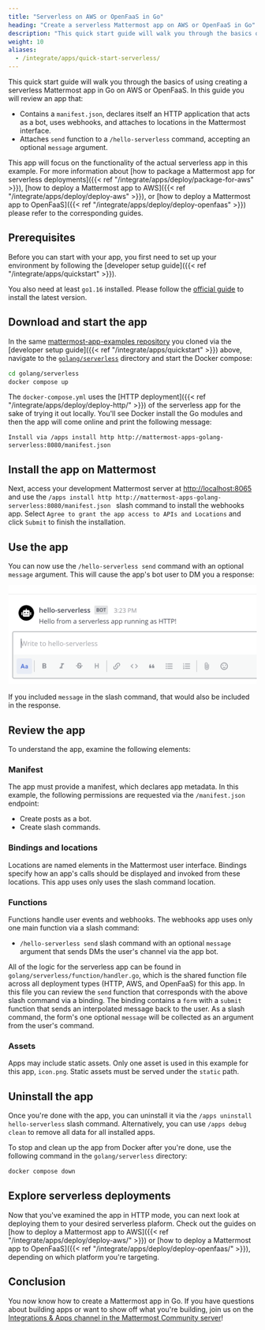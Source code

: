 ```yaml
---
title: "Serverless on AWS or OpenFaaS in Go"
heading: "Create a serverless Mattermost app on AWS or OpenFaaS in Go"
description: "This quick start guide will walk you through the basics of using creating a serverless Mattermost app in Go on AWS or OpenFaaS."
weight: 10
aliases:
  - /integrate/apps/quick-start-serverless/
---
```


This quick start guide will walk you through the basics of using creating a serverless Mattermost app in Go on AWS or OpenFaaS. In this guide you will review an app that:

- Contains a `manifest.json`, declares itself an HTTP application that acts as a bot, uses webhooks, and attaches to locations in the Mattermost interface.
- Attaches `send` function to a `/hello-serverless` command, accepting an optional `message` argument.

This app will focus on the functionality of the actual serverless app in this example. For more information about [how to package a Mattermost app for serverless deployments]({{< ref "/integrate/apps/deploy/package-for-aws" >}}), [how to deploy a Mattermost app to AWS]({{< ref "/integrate/apps/deploy/deploy-aws" >}}), or [how to deploy a Mattermost app to OpenFaaS]({{< ref "/integrate/apps/deploy/deploy-openfaas" >}}) please refer to the corresponding guides.

## Prerequisites

Before you can start with your app, you first need to set up your environment by following the [developer setup guide]({{< ref "/integrate/apps/quickstart" >}}).

You also need at least `go1.16` installed. Please follow the [official guide](https://golang.org/doc/install) to install the latest version.

## Download and start the app

In the same [mattermost-app-examples repository](https://github.com/mattermost/mattermost-app-examples) you cloned via the [developer setup guide]({{< ref "/integrate/apps/quickstart" >}}) above, navigate to the [`golang/serverless`](https://github.com/mattermost/mattermost-app-examples/tree/master/golang/serverless) directory and start the Docker compose:

```sh
cd golang/serverless
docker compose up
```

The `docker-compose.yml` uses the [HTTP deployment]({{< ref "/integrate/apps/deploy/deploy-http/" >}}) of the serverless app for the sake of trying it out locally. You'll see Docker install the Go modules and then the app will come online and print the following message:

```
Install via /apps install http http://mattermost-apps-golang-serverless:8080/manifest.json 
```

## Install the app on Mattermost

Next, access your development Mattermost server at [http://localhost:8065](http://localhost:8065) and use the `/apps install http http://mattermost-apps-golang-serverless:8080/manifest.json ` slash command to install the webhooks app. Select `Agree to grant the app access to APIs and Locations` and click `Submit` to finish the installation.

## Use the app

You can now use the `/hello-serverless send` command with an optional `message` argument. This will cause the app's bot user to DM you a response:

![image](response.png)

If you included `message` in the slash command, that would also be included in the response.

## Review the app

To understand the app, examine the following elements:

### Manifest

The app must provide a manifest, which declares app metadata. In this example, the following permissions are requested via the `/manifest.json` endpoint:

- Create posts as a bot.
- Create slash commands.

### Bindings and locations

Locations are named elements in the Mattermost user interface. Bindings specify how an app's calls should be displayed and invoked from these locations. This app uses only uses the slash command location.

### Functions

Functions handle user events and webhooks. The webhooks app uses only one main function via a slash command:

- `/hello-serverless send` slash command with an optional `message` argument that sends DMs the user's channel via the app bot.

All of the logic for the serverless app can be found in `golang/serverless/function/handler.go`, which is the shared function file across all deployment types (HTTP, AWS, and OpenFaaS) for this app. In this file you can review the `send` function that corresponds with the above slash command via a binding. The binding contains a `form` with a `submit` function that sends an interpolated message back to the user. As a slash command, the form's one optional `message` will be collected as an argument from the user's command.

### Assets

Apps may include static assets. Only one asset is used in this example for this app, `icon.png`. Static assets must be served under the `static` path.

## Uninstall the app

Once you're done with the app, you can uninstall it via the `/apps uninstall hello-serverless` slash command. Alternatively, you can use `/apps debug clean` to remove all data for all installed apps.

To stop and clean up the app from Docker after you're done, use the following command in the `golang/serverless` directory:

```sh
docker compose down
```

## Explore serverless deployments

Now that you've examined the app in HTTP mode, you can next look at deploying them to your desired serverless plaform. Check out the guides on [how to deploy a Mattermost app to AWS]({{< ref "/integrate/apps/deploy/deploy-aws/" >}}) or [how to deploy a Mattermost app to OpenFaaS]({{< ref "/integrate/apps/deploy/deploy-openfaas/" >}}), depending on which platform you're targeting.

## Conclusion

You now know how to create a Mattermost app in Go. If you have questions about building apps or want to show off what you're building, join us on the [Integrations & Apps channel in the Mattermost Community server](https://community.mattermost.com/core/channels/integrations)!